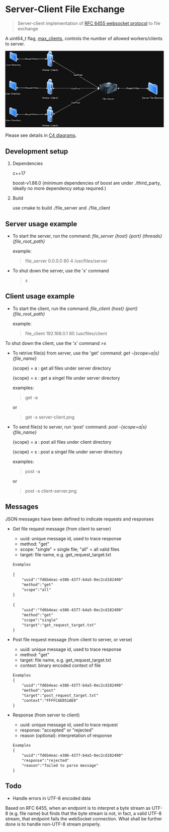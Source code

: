 # Server-Client File Exchange 
> Server-client implementation of [RFC 6455 websocket protocol](https://www.rfc-editor.org/rfc/rfc6455) to file exchange 

A uint64_t flag, [max_clients](https://github.com/webbercyt/file_service/blob/master/utils/resource.h), controls the number of allowed workers/clients to server.

![](infrastructure.png)

Please see details in [C4 diagrams](https://github.com/webbercyt/file_service/blob/master/diagrams.pdf).


## Development setup

1. Dependencies

   c++17

   boost-v1.86.0 (minimum dependencies of boost are under ./third_party, ideally no more dependency setup required.)

3. Build

   use cmake to build ./file_server and ./file_client


## Server usage example

* To start the server, run the command: _file_server {host} {port} {threads} {file_root_path}_

	example: 
	> file_server 0.0.0.0 80 4 /usr/files/server
	
	
* To shut down the server, use the 'x' command
	>x


## Client usage example

* To start the client, run the command: _file_client {host} {port} {file_root_path}_

	example: 
	> file_client 192.168.0.1 80 /usr/files/client
	
	
To shut down the client, use the 'x' command
	>x


* To retrive file(s) from server, use the 'get' command: _get -{scope=a|s} {file_name}_ 
	
   {scope} = a : get all files under server directory
   
   {scope} = s : get a singel file under server directory

	examples: 
	>get -a
	
	or
	>get -s server-client.png


* To send file(s) to server, run 'post' command: _post -{scope=a|s} {file_name}_

	
   {scope} = a : post all files under client directory
   
   {scope} = s : post a singel file under server directory
   
	examples:
	>post -a
	
	or
	>post -s client-server.png


## Messages

JSON messages have been defined to indicate requests and responses

* Get file request message (from client to server)
   * uuid: unique message id, used to trace response
   * method: "get"
   * scope: "single" = single file; "all" = all valid files
   * target: file name, e.g. get_request_target.txt
 	```
	Examples
	
	{
		"uuid":"fd6b4eac-e386-4377-b4a5-0ec2cd182490"
		"method":"get"
		"scope":"all"
	}
	
	{
		"uuid":"fd6b4eac-e386-4377-b4a5-0ec2cd182490"
		"method":"get"
		"scope":"single"
		"target":"get_request_target.txt"
	}
	```


* Post file request message (from client to server, or verse)
   * uuid: unique message id, used to trace response
   * method: "get"
   * target: file name, e.g. get_request_target.txt
   * context: binary encoded context of file
	```
	Examples
	{
		"uuid":"fd6b4eac-e386-4377-b4a5-0ec2cd182490"
		"method":"post"
		"target":"post_request_target.txt"
		"context":"FFFFCAE051AE9"
	}
	```


* Response (from server to client)
   * uuid: unique message id, used to trace request
   * response: "accepted" or "rejected"
   * reason (optional): interpretation of response 
	```
	Examples
	{
		"uuid":"fd6b4eac-e386-4377-b4a5-0ec2cd182490"
		"response":"rejected"
		"reason":"failed to parse message"
	}
	```


## Todo 

* Handle errors in UTF-8 encoded data

Based on RFC 6455, when an endpoint is to interpret a byte stream as UTF-8 (e.g. file name) but finds that the byte stream is not, in fact, a valid UTF-8 stream, that endpoint fails the webSocket connection. What shall be further done is to handle non-UTF-8 stream properly. 
